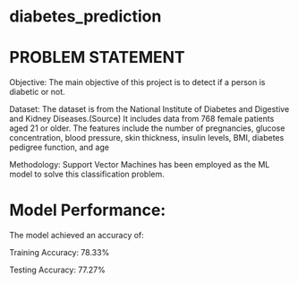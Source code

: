 # diabetes_prediction

# PROBLEM STATEMENT

Objective: The main objective of this project is to detect if a person is diabetic or not.

Dataset: The dataset is from the National Institute of Diabetes and Digestive and Kidney Diseases.(Source) 
It includes data from 768 female patients aged 21 or older. The features include the number of pregnancies, glucose concentration, blood pressure, skin thickness, insulin levels, BMI, diabetes pedigree function, and age

Methodology: Support Vector Machines has been employed as the ML model to solve this classification problem.

# Model Performance:
The model achieved an accuracy of:

Training Accuracy: 78.33%

Testing Accuracy: 77.27%

